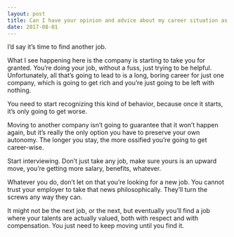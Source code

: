 ```yaml
---
layout: post
title: Can I have your opinion and advice about my career situation as a software developer?
date: 2017-08-01
---
```


<p>I’d say it’s time to find another job.</p><p>What I see happening here is the company is starting to take you for granted. You’re doing your job, without a fuss, just trying to be helpful. Unfortunately, all that’s going to lead to is a long, boring career for just one company, which is going to get rich and you’re just going to be left with nothing.</p><p>You need to start recognizing this kind of behavior, because once it starts, it’s only going to get worse.</p><p>Moving to another company isn’t going to guarantee that it won’t happen again, but it’s really the only option you have to preserve your own autonomy. The longer you stay, the more ossified you’re going to get career-wise.</p><p>Start interviewing. Don’t just take any job, make sure yours is an upward move, you’re getting more salary, benefits, whatever.</p><p>Whatever you do, don’t let on that you’re looking for a new job. You cannot trust your employer to take that news philosophically. They’ll turn the screws any way they can.</p><p>It might not be the next job, or the next, but eventually you’ll find a job where your talents are actually valued, both with respect and with compensation. You just need to keep moving until you find it.</p>

